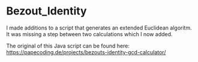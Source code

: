 # Bezout_Identity

I made additions to a script that generates an extended Euclidean algoritm. It was missing a step between two calculations which I now added.

The original of this Java script can be found here: https://papecoding.de/projects/bezouts-identity-gcd-calculator/
